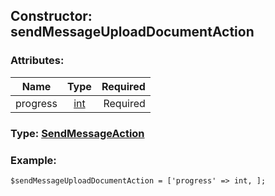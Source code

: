 ## Constructor: sendMessageUploadDocumentAction  

### Attributes:

| Name     |    Type       | Required |
|----------|:-------------:|---------:|
|progress|[int](../types/int.md) | Required|


### Type: [SendMessageAction](../types/SendMessageAction.md)

### Example:


```
$sendMessageUploadDocumentAction = ['progress' => int, ];
```